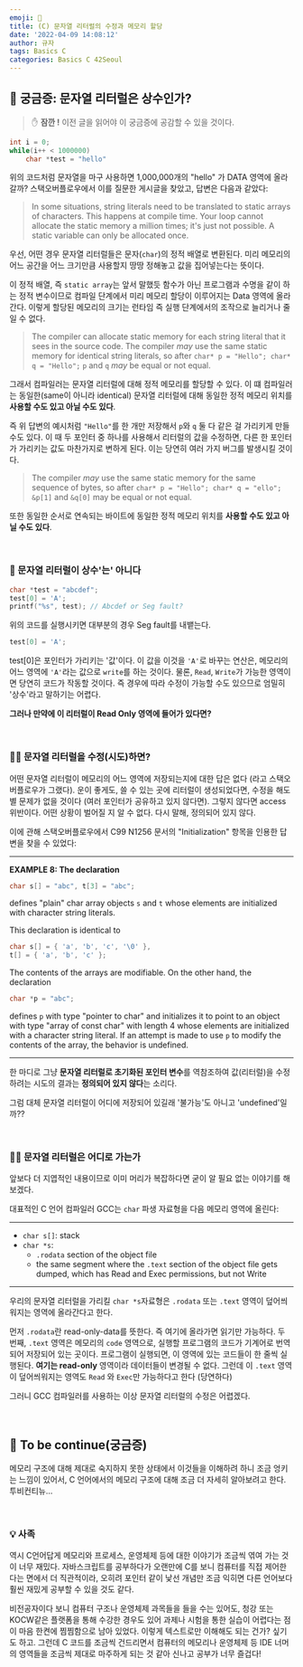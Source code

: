 ```yaml
---
emoji: 🌱
title: (C) 문자열 리터럴의 수정과 메모리 할당
date: '2022-04-09 14:08:12'
author: 규자
tags: Basics C
categories: Basics C 42Seoul
---
```


## 🤔 궁금증: 문자열 리터럴은 상수인가?

> ✋ **잠깐 !** 이전 글을 읽어야 이 궁금증에 공감할 수 있을 것이다.

```cpp
int i = 0;
while(i++ < 1000000)
    char *test = "hello"
```
위의 코드처럼 문자열을 마구 사용하면 1,000,000개의 "hello" 가 DATA 영역에 올라갈까? 스택오버플로우에서 이를 질문한 게시글을 찾았고, 답변은 다음과 같았다:

> In some situations, string literals need to be translated to static arrays of characters. This happens at compile time. Your loop cannot allocate the static memory a million times; it's just not possible. A static variable can only be allocated once.

우선, 어떤 경우 문자열 리터럴들은 문자(`char`)의 정적 배열로 변환된다. 미리 메모리의 어느 공간을 어느 크기만큼 사용할지 땅땅 정해놓고 값을 집어넣는다는 뜻이다. 

이 정적 배열, 즉 `static array`는 앞서 말했듯 함수가 아닌 프로그램과 수명을 같이 하는 정적 변수이므로 컴파일 단계에서 미리 메모리 할당이 이루어지는 Data 영역에 올라간다. 이렇게 할당된 메모리의 크기는 런타임 즉 실행 단계에서의 조작으로 늘리거나 줄일 수 없다.

> The compiler can allocate static memory for each string literal that it sees in the source code. The compiler *may* use the same static memory for identical string literals, so after `char* p = "Hello"; char* q = "Hello";` `p` and `q` *may* be equal or not equal. 

그래서 컴파일러는 문자열 리터럴에 대해 정적 메모리를 할당할 수 있다. 이 떄 컴파일러는 동일한(same이 아니라 identical) 문자열 리터럴에 대해 동일한 정적 메모리 위치를 **사용할 수도 있고 아닐 수도 있다**. 

즉 위 답변의 예시처럼 `"Hello"`를 한 개만 저장해서 `p`와 `q` 둘 다 같은 걸 가리키게 만들 수도 있다. 이 때 두 포인터 중 하나를 사용해서 리터럴의 값을 수정하면, 다른 한 포인터가 가리키는 값도 마찬가지로 변하게 된다. 이는 당연히 여러 가지 버그를 발생시킬 것이다.

> The compiler *may* use the same static memory for the same sequence of bytes, so after `char* p = "Hello"; char* q = "ello";` `&p[1]` and `&q[0]` may be equal or not equal.

또한 동일한 순서로 연속되는 바이트에 동일한 정적 메모리 위치를 **사용할 수도 있고 아닐 수도 있다**. 

<br/>

### 🧐 문자열 리터럴이 상수'는' 아니다

```cpp
char *test = "abcdef";
test[0] = 'A';
printf("%s", test); // Abcdef or Seg fault?
```
위의 코드를 실행시키면 대부분의 경우 Seg fault를 내뱉는다.

```cpp
test[0] = 'A';
```
 test[0]은 포인터가 가리키는 '값'이다. 이 값을 이것을 `'A'`로 바꾸는 연산은, 메모리의 어느 영역에 `'A'`라는 값으로 `write`를 하는 것이다. 물론, `Read`, `Write`가 가능한 영역이면 당연히 코드가 작동할 것이다. 즉 경우에 따라 수정이 가능할 수도 있으므로 엄밀히 '상수'라고 말하기는 어렵다.

**그러나 만약에 이 리터럴이 Read Only 영역에 들어가 있다면?** 

<br/>

### 🤷‍♀️ 문자열 리터럴을 수정(시도)하면?

어떤 문자열 리터럴이 메모리의 어느 영역에 저장되는지에 대한 답은 없다 (라고 스택오버플로우가 그랬다). 운이 좋게도, 쓸 수 있는 곳에 리터럴이 생성되었다면, 수정을 해도 별 문제가 없을 것이다 (여러 포인터가 공유하고 있지 않다면). 그렇지 않다면 access 위반이다. 어떤 상황이 벌어질 지 알 수 없다. 다시 말해, 정의되어 있지 않다.

이에 관해 스택오버플로우에서 C99 N1256 문서의 "Initialization" 항목을 인용한 답변을 찾을 수 있었다:
<hr/>

**EXAMPLE 8: The declaration**

```cpp
char s[] = "abc", t[3] = "abc";
```
defines "plain" char array objects `s` and `t` whose elements are initialized with character string literals.

This declaration is identical to
```cpp
char s[] = { 'a', 'b', 'c', '\0' },
t[] = { 'a', 'b', 'c' };
```
The contents of the arrays are modifiable. On the other hand, the declaration
```cpp
char *p = "abc";
```
defines `p` with type "pointer to char" and initializes it to point to an object with type "array of const char" with length 4 whose elements are initialized with a character string literal. If an attempt is made to use `p` to modify the contents of the array, the behavior is undefined.
<hr/>

한 마디로 그냥 **문자열 리터럴로 초기화된 포인터 변수**를 역참조하여 값(리터럴)을 수정하려는 시도의 결과는 **정의되어 있지 않다**는 소리다.

그럼 대체 문자열 리터럴이 어디에 저장되어 있길래 '불가능'도 아니고 'undefined'일까??

<br/>

### 🤦‍♀️ 문자열 리터럴은 어디로 가는가
앞보다 더 지엽적인 내용이므로 이미 머리가 복잡하다면 굳이 알 필요 없는 이야기를 해 보겠다.

대표적인 C 언어 컴파일러 GCC는 `char` 파생 자료형을 다음 메모리 영역에 올린다:
<hr/>

- `char s[]`: stack
- `char *s`:
    - `.rodata` section of the object file
    - the same segment where the `.text` section of the object file gets dumped, which has Read and Exec permissions, but not Write

<hr/>

우리의 문자열 리터럴을 가리킬 `char *s`자료형은 `.rodata` 또는 `.text` 영역이 덮어씌워지는 영역에 올라간다고 한다. 

먼저 `.rodata`란 read-only-data를 뜻한다. 즉 여기에 올라가면 읽기만 가능하다. 두 번째, `.text` 영역은 메모리의 `code` 영역으로, 실행할 프로그램의 코드가 기계어로 번역되어 저장되어 있는 곳이다. 프로그램이 실행되면, 이 영역에 있는 코드들이 한 줄씩 실행된다. **여기는 read-only** 영역이라 데이터들이 변경될 수 없다. 그런데 이 `.text` 영역이 덮어씌워지는 영역도 `Read` 와 `Exec`만 가능하다고 한다 (당연하다)

그러니 GCC 컴파일러를 사용하는 이상 문자열 리터럴의 수정은 어렵겠다.

<br/>

## 🤔 To be continue(궁금증)

메모리 구조에 대해 제대로 숙지하지 못한 상태에서 이것들을 이해하려 하니 조금 엉키는 느낌이 있어서, C 언어에서의 메모리 구조에 대해 조금 더 자세히 알아보려고 한다. 투비컨티뉴...

<br/>

### 💡 사족

역시 C언어답게 메모리와 프로세스, 운영체제 등에 대한 이야기가 조금씩 엮여 가는 것이 너무 재밌다. 자바스크립트를 공부하다가 오랜만에 C를 보니 컴퓨터를 직접 제어한다는 면에서 더 직관적이라, 오히려 포인터 같이 낯선 개념만 조금 익히면 다른 언어보다 훨씬 재밌게 공부할 수 있을 것도 같다. 

비전공자이다 보니 컴퓨터 구조나 운영체제 과목들을 들을 수는 있어도, 청강 또는 KOCW같은 플랫폼을 통해 수강한 경우도 있어 과제나 시험을 통한 실습이 어렵다는 점이 마음 한켠에 찜찜함으로 남아 있었다. 이렇게 텍스트로만 이해해도 되는 건가? 싶기도 하고. 그런데 C 코드를 조금씩 건드리면서 컴퓨터의 메모리나 운영체제 등 IDE 너머의 영역들을 조금씩 제대로 마주하게 되는 것 같아 신나고 공부가 너무 즐겁다!

```toc
```

